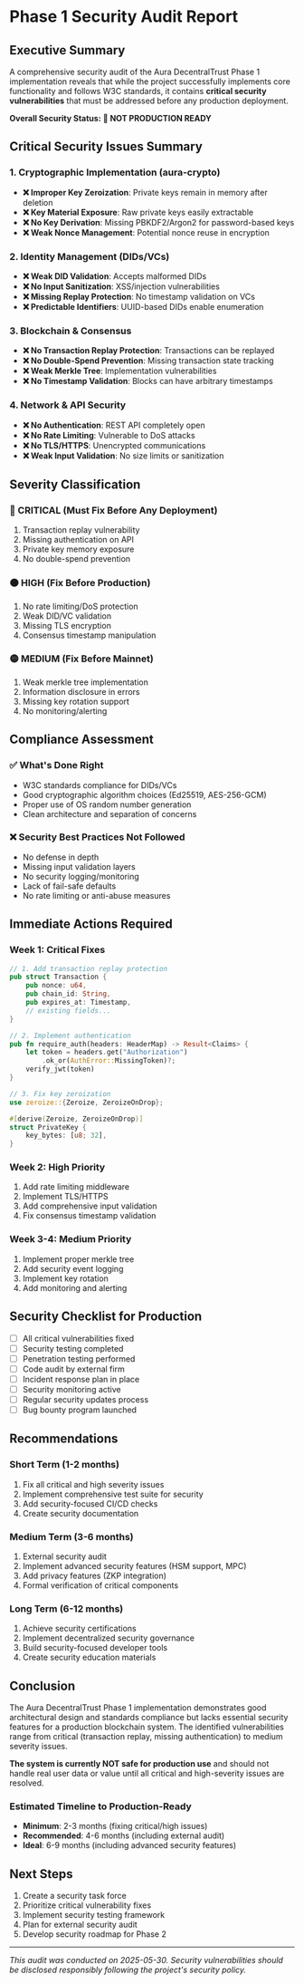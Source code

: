 # Phase 1 Security Audit Report

## Executive Summary

A comprehensive security audit of the Aura DecentralTrust Phase 1 implementation reveals that while the project successfully implements core functionality and follows W3C standards, it contains **critical security vulnerabilities** that must be addressed before any production deployment.

**Overall Security Status: 🔴 NOT PRODUCTION READY**

## Critical Security Issues Summary

### 1. Cryptographic Implementation (aura-crypto)
- **❌ Improper Key Zeroization**: Private keys remain in memory after deletion
- **❌ Key Material Exposure**: Raw private keys easily extractable
- **❌ No Key Derivation**: Missing PBKDF2/Argon2 for password-based keys
- **❌ Weak Nonce Management**: Potential nonce reuse in encryption

### 2. Identity Management (DIDs/VCs)
- **❌ Weak DID Validation**: Accepts malformed DIDs
- **❌ No Input Sanitization**: XSS/injection vulnerabilities
- **❌ Missing Replay Protection**: No timestamp validation on VCs
- **❌ Predictable Identifiers**: UUID-based DIDs enable enumeration

### 3. Blockchain & Consensus
- **❌ No Transaction Replay Protection**: Transactions can be replayed
- **❌ No Double-Spend Prevention**: Missing transaction state tracking
- **❌ Weak Merkle Tree**: Implementation vulnerabilities
- **❌ No Timestamp Validation**: Blocks can have arbitrary timestamps

### 4. Network & API Security
- **❌ No Authentication**: REST API completely open
- **❌ No Rate Limiting**: Vulnerable to DoS attacks
- **❌ No TLS/HTTPS**: Unencrypted communications
- **❌ Weak Input Validation**: No size limits or sanitization

## Severity Classification

### 🔴 CRITICAL (Must Fix Before Any Deployment)
1. Transaction replay vulnerability
2. Missing authentication on API
3. Private key memory exposure
4. No double-spend prevention

### 🟠 HIGH (Fix Before Production)
1. No rate limiting/DoS protection
2. Weak DID/VC validation
3. Missing TLS encryption
4. Consensus timestamp manipulation

### 🟡 MEDIUM (Fix Before Mainnet)
1. Weak merkle tree implementation
2. Information disclosure in errors
3. Missing key rotation support
4. No monitoring/alerting

## Compliance Assessment

### ✅ What's Done Right
- W3C standards compliance for DIDs/VCs
- Good cryptographic algorithm choices (Ed25519, AES-256-GCM)
- Proper use of OS random number generation
- Clean architecture and separation of concerns

### ❌ Security Best Practices Not Followed
- No defense in depth
- Missing input validation layers
- No security logging/monitoring
- Lack of fail-safe defaults
- No rate limiting or anti-abuse measures

## Immediate Actions Required

### Week 1: Critical Fixes
```rust
// 1. Add transaction replay protection
pub struct Transaction {
    pub nonce: u64,
    pub chain_id: String,
    pub expires_at: Timestamp,
    // existing fields...
}

// 2. Implement authentication
pub fn require_auth(headers: HeaderMap) -> Result<Claims> {
    let token = headers.get("Authorization")
        .ok_or(AuthError::MissingToken)?;
    verify_jwt(token)
}

// 3. Fix key zeroization
use zeroize::{Zeroize, ZeroizeOnDrop};

#[derive(Zeroize, ZeroizeOnDrop)]
struct PrivateKey {
    key_bytes: [u8; 32],
}
```

### Week 2: High Priority
1. Add rate limiting middleware
2. Implement TLS/HTTPS
3. Add comprehensive input validation
4. Fix consensus timestamp validation

### Week 3-4: Medium Priority
1. Implement proper merkle tree
2. Add security event logging
3. Implement key rotation
4. Add monitoring and alerting

## Security Checklist for Production

- [ ] All critical vulnerabilities fixed
- [ ] Security testing completed
- [ ] Penetration testing performed
- [ ] Code audit by external firm
- [ ] Incident response plan in place
- [ ] Security monitoring active
- [ ] Regular security updates process
- [ ] Bug bounty program launched

## Recommendations

### Short Term (1-2 months)
1. Fix all critical and high severity issues
2. Implement comprehensive test suite for security
3. Add security-focused CI/CD checks
4. Create security documentation

### Medium Term (3-6 months)
1. External security audit
2. Implement advanced security features (HSM support, MPC)
3. Add privacy features (ZKP integration)
4. Formal verification of critical components

### Long Term (6-12 months)
1. Achieve security certifications
2. Implement decentralized security governance
3. Build security-focused developer tools
4. Create security education materials

## Conclusion

The Aura DecentralTrust Phase 1 implementation demonstrates good architectural design and standards compliance but lacks essential security features for a production blockchain system. The identified vulnerabilities range from critical (transaction replay, missing authentication) to medium severity issues.

**The system is currently NOT safe for production use** and should not handle real user data or value until all critical and high-severity issues are resolved.

### Estimated Timeline to Production-Ready
- **Minimum**: 2-3 months (fixing critical/high issues)
- **Recommended**: 4-6 months (including external audit)
- **Ideal**: 6-9 months (including advanced security features)

## Next Steps

1. Create a security task force
2. Prioritize critical vulnerability fixes
3. Implement security testing framework
4. Plan for external security audit
5. Develop security roadmap for Phase 2

---

*This audit was conducted on 2025-05-30. Security vulnerabilities should be disclosed responsibly following the project's security policy.*